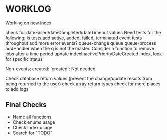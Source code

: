 # WORKLOG

Working on new index.

check for dateFailed/dateCompleted/dateTimeout values
Need tests for the following;
is tests
add active, added, failed, terminated event tests throughout
add more error events?
queue-change
queue
queue-process addHandler when the q is not the master.
Consider a function to remove jobs after a time period
update indexInactivePriorityDateCreated index, look for specific status

Non-events;
created: 'created': Not needed



Check database return values (prevent the change/update results from being returned to the user)
check array return types
check for more places to add logs

## Final Checks

-   Name all functions
-   Check enums usage
-   Check index usage
-   Search for "TODO"
